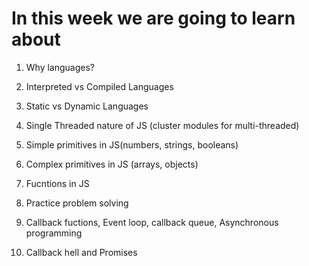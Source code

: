 # In this week we are going to learn about

1. Why languages?

2. Interpreted vs Compiled Languages

3. Static vs Dynamic Languages

4. Single Threaded nature of JS (cluster modules for multi-threaded)

5. Simple primitives in JS(numbers, strings, booleans)

6. Complex primitives in JS (arrays, objects)

7. Fucntions in JS

8. Practice problem solving

9. Callback fuctions, Event loop, callback queue, Asynchronous programming

10. Callback hell and Promises